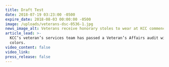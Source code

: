 ```yaml
---
title: Draft Test
date: 2018-07-19 03:23:00 -0500
expire_date: 2018-08-03 00:00:00 -0500
image: /uploads/veterans-dsc-0536-1.jpg
news_image_alt: Veterans receive honorary stoles to wear at KCC commencement.
article_lead: >-
  KCC’s veteran’s services team has passed a Veteran’s Affairs audit with flying
  colors.
video_content: false
video_link:
press_release: false
---
```

